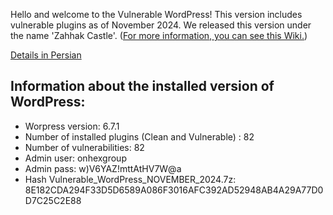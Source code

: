 Hello and welcome to the Vulnerable WordPress!
This version includes vulnerable plugins as of November 2024.
We released this version under the name 'Zahhak Castle'. ([For more information, you can see this Wiki.](https://en.wikipedia.org/wiki/Sahand)) 

[Details in Persian](https://onhexgroup.ir/vulnerable-wordpress-november-2024/)


## Information about the installed version of WordPress:

- Worpress version: 6.7.1
- Number of installed plugins (Clean and Vulnerable) : 82
- Number of vulnerabilities: 82
- Admin user: onhexgroup
- Admin pass: w)V6YAZ!mttAtHV7W@a
- Hash Vulnerable_WordPress_NOVEMBER_2024.7z: 8E182CDA294F33D5D6589A086F3016AFC392AD52948AB4A29A77D0D7C25C2E88


